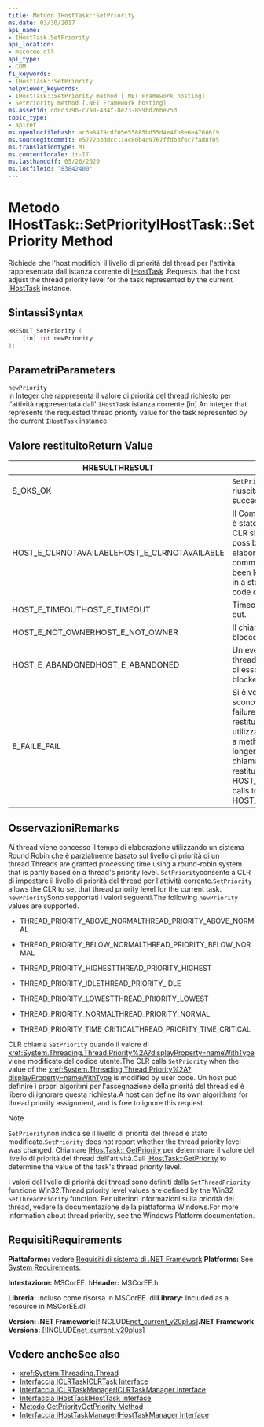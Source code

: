 ```yaml
---
title: Metodo IHostTask::SetPriority
ms.date: 03/30/2017
api_name:
- IHostTask.SetPriority
api_location:
- mscoree.dll
api_type:
- COM
f1_keywords:
- IHostTask::SetPriority
helpviewer_keywords:
- IHostTask::SetPriority method [.NET Framework hosting]
- SetPriority method [.NET Framework hosting]
ms.assetid: cd8c379b-c7a0-434f-8e23-899bd26be75d
topic_type:
- apiref
ms.openlocfilehash: ac3a8479cdf05e55885bd55d4e4fb8e6e47686f9
ms.sourcegitcommit: e5772b3ddcc114c80b4c9767ffdb3f6c7fad8f05
ms.translationtype: MT
ms.contentlocale: it-IT
ms.lasthandoff: 05/26/2020
ms.locfileid: "83842400"
---
```

# <a name="ihosttasksetpriority-method"></a><span data-ttu-id="5c65e-102">Metodo IHostTask::SetPriority</span><span class="sxs-lookup"><span data-stu-id="5c65e-102">IHostTask::SetPriority Method</span></span>
<span data-ttu-id="5c65e-103">Richiede che l'host modifichi il livello di priorità del thread per l'attività rappresentata dall'istanza corrente di [IHostTask](ihosttask-interface.md) .</span><span class="sxs-lookup"><span data-stu-id="5c65e-103">Requests that the host adjust the thread priority level for the task represented by the current [IHostTask](ihosttask-interface.md) instance.</span></span>  
  
## <a name="syntax"></a><span data-ttu-id="5c65e-104">Sintassi</span><span class="sxs-lookup"><span data-stu-id="5c65e-104">Syntax</span></span>  
  
```cpp  
HRESULT SetPriority (  
    [in] int newPriority  
);  
```  
  
## <a name="parameters"></a><span data-ttu-id="5c65e-105">Parametri</span><span class="sxs-lookup"><span data-stu-id="5c65e-105">Parameters</span></span>  
 `newPriority`  
 <span data-ttu-id="5c65e-106">in Integer che rappresenta il valore di priorità del thread richiesto per l'attività rappresentata dall' `IHostTask` istanza corrente.</span><span class="sxs-lookup"><span data-stu-id="5c65e-106">[in] An integer that represents the requested thread priority value for the task represented by the current `IHostTask` instance.</span></span>  
  
## <a name="return-value"></a><span data-ttu-id="5c65e-107">Valore restituito</span><span class="sxs-lookup"><span data-stu-id="5c65e-107">Return Value</span></span>  
  
|<span data-ttu-id="5c65e-108">HRESULT</span><span class="sxs-lookup"><span data-stu-id="5c65e-108">HRESULT</span></span>|<span data-ttu-id="5c65e-109">Description</span><span class="sxs-lookup"><span data-stu-id="5c65e-109">Description</span></span>|  
|-------------|-----------------|  
|<span data-ttu-id="5c65e-110">S_OK</span><span class="sxs-lookup"><span data-stu-id="5c65e-110">S_OK</span></span>|<span data-ttu-id="5c65e-111">`SetPriority`la restituzione è riuscita.</span><span class="sxs-lookup"><span data-stu-id="5c65e-111">`SetPriority` returned successfully.</span></span>|  
|<span data-ttu-id="5c65e-112">HOST_E_CLRNOTAVAILABLE</span><span class="sxs-lookup"><span data-stu-id="5c65e-112">HOST_E_CLRNOTAVAILABLE</span></span>|<span data-ttu-id="5c65e-113">Il Common Language Runtime (CLR) non è stato caricato in un processo oppure CLR si trova in uno stato in cui non è possibile eseguire codice gestito o elaborare la chiamata correttamente.</span><span class="sxs-lookup"><span data-stu-id="5c65e-113">The common language runtime (CLR) has not been loaded into a process, or the CLR is in a state in which it cannot run managed code or process the call successfully.</span></span>|  
|<span data-ttu-id="5c65e-114">HOST_E_TIMEOUT</span><span class="sxs-lookup"><span data-stu-id="5c65e-114">HOST_E_TIMEOUT</span></span>|<span data-ttu-id="5c65e-115">Timeout della chiamata.</span><span class="sxs-lookup"><span data-stu-id="5c65e-115">The call timed out.</span></span>|  
|<span data-ttu-id="5c65e-116">HOST_E_NOT_OWNER</span><span class="sxs-lookup"><span data-stu-id="5c65e-116">HOST_E_NOT_OWNER</span></span>|<span data-ttu-id="5c65e-117">Il chiamante non è il proprietario del blocco.</span><span class="sxs-lookup"><span data-stu-id="5c65e-117">The caller does not own the lock.</span></span>|  
|<span data-ttu-id="5c65e-118">HOST_E_ABANDONED</span><span class="sxs-lookup"><span data-stu-id="5c65e-118">HOST_E_ABANDONED</span></span>|<span data-ttu-id="5c65e-119">Un evento è stato annullato mentre un thread bloccato o Fiber era in attesa su di esso.</span><span class="sxs-lookup"><span data-stu-id="5c65e-119">An event was canceled while a blocked thread or fiber was waiting on it.</span></span>|  
|<span data-ttu-id="5c65e-120">E_FAIL</span><span class="sxs-lookup"><span data-stu-id="5c65e-120">E_FAIL</span></span>|<span data-ttu-id="5c65e-121">Si è verificato un errore irreversibile sconosciuto.</span><span class="sxs-lookup"><span data-stu-id="5c65e-121">An unknown catastrophic failure occurred.</span></span> <span data-ttu-id="5c65e-122">Quando un metodo restituisce E_FAIL, CLR non è più utilizzabile all'interno del processo.</span><span class="sxs-lookup"><span data-stu-id="5c65e-122">When a method returns E_FAIL, the CLR is no longer usable within the process.</span></span> <span data-ttu-id="5c65e-123">Le chiamate successive ai metodi di hosting restituiscono HOST_E_CLRNOTAVAILABLE.</span><span class="sxs-lookup"><span data-stu-id="5c65e-123">Subsequent calls to hosting methods return HOST_E_CLRNOTAVAILABLE.</span></span>|  
  
## <a name="remarks"></a><span data-ttu-id="5c65e-124">Osservazioni</span><span class="sxs-lookup"><span data-stu-id="5c65e-124">Remarks</span></span>  
 <span data-ttu-id="5c65e-125">Ai thread viene concesso il tempo di elaborazione utilizzando un sistema Round Robin che è parzialmente basato sul livello di priorità di un thread.</span><span class="sxs-lookup"><span data-stu-id="5c65e-125">Threads are granted processing time using a round-robin system that is partly based on a thread's priority level.</span></span> <span data-ttu-id="5c65e-126">`SetPriority`consente a CLR di impostare il livello di priorità del thread per l'attività corrente.</span><span class="sxs-lookup"><span data-stu-id="5c65e-126">`SetPriority` allows the CLR to set that thread priority level for the current task.</span></span> <span data-ttu-id="5c65e-127">`newPriority`Sono supportati i valori seguenti.</span><span class="sxs-lookup"><span data-stu-id="5c65e-127">The following `newPriority` values are supported.</span></span>  
  
- <span data-ttu-id="5c65e-128">THREAD_PRIORITY_ABOVE_NORMAL</span><span class="sxs-lookup"><span data-stu-id="5c65e-128">THREAD_PRIORITY_ABOVE_NORMAL</span></span>  
  
- <span data-ttu-id="5c65e-129">THREAD_PRIORITY_BELOW_NORMAL</span><span class="sxs-lookup"><span data-stu-id="5c65e-129">THREAD_PRIORITY_BELOW_NORMAL</span></span>  
  
- <span data-ttu-id="5c65e-130">THREAD_PRIORITY_HIGHEST</span><span class="sxs-lookup"><span data-stu-id="5c65e-130">THREAD_PRIORITY_HIGHEST</span></span>  
  
- <span data-ttu-id="5c65e-131">THREAD_PRIORITY_IDLE</span><span class="sxs-lookup"><span data-stu-id="5c65e-131">THREAD_PRIORITY_IDLE</span></span>  
  
- <span data-ttu-id="5c65e-132">THREAD_PRIORITY_LOWEST</span><span class="sxs-lookup"><span data-stu-id="5c65e-132">THREAD_PRIORITY_LOWEST</span></span>  
  
- <span data-ttu-id="5c65e-133">THREAD_PRIORITY_NORMAL</span><span class="sxs-lookup"><span data-stu-id="5c65e-133">THREAD_PRIORITY_NORMAL</span></span>  
  
- <span data-ttu-id="5c65e-134">THREAD_PRIORITY_TIME_CRITICAL</span><span class="sxs-lookup"><span data-stu-id="5c65e-134">THREAD_PRIORITY_TIME_CRITICAL</span></span>  
  
 <span data-ttu-id="5c65e-135">CLR chiama `SetPriority` quando il valore di <xref:System.Threading.Thread.Priority%2A?displayProperty=nameWithType> viene modificato dal codice utente.</span><span class="sxs-lookup"><span data-stu-id="5c65e-135">The CLR calls `SetPriority` when the value of the <xref:System.Threading.Thread.Priority%2A?displayProperty=nameWithType> is modified by user code.</span></span> <span data-ttu-id="5c65e-136">Un host può definire i propri algoritmi per l'assegnazione della priorità del thread ed è libero di ignorare questa richiesta.</span><span class="sxs-lookup"><span data-stu-id="5c65e-136">A host can define its own algorithms for thread priority assignment, and is free to ignore this request.</span></span>  
  
> [!NOTE]
> <span data-ttu-id="5c65e-137">`SetPriority`non indica se il livello di priorità del thread è stato modificato.</span><span class="sxs-lookup"><span data-stu-id="5c65e-137">`SetPriority` does not report whether the thread priority level was changed.</span></span> <span data-ttu-id="5c65e-138">Chiamare [IHostTask:: GetPriority](ihosttask-getpriority-method.md) per determinare il valore del livello di priorità del thread dell'attività.</span><span class="sxs-lookup"><span data-stu-id="5c65e-138">Call [IHostTask::GetPriority](ihosttask-getpriority-method.md) to determine the value of the task's thread priority level.</span></span>  
  
 <span data-ttu-id="5c65e-139">I valori del livello di priorità dei thread sono definiti dalla `SetThreadPriority` funzione Win32.</span><span class="sxs-lookup"><span data-stu-id="5c65e-139">Thread priority level values are defined by the Win32 `SetThreadPriority` function.</span></span> <span data-ttu-id="5c65e-140">Per ulteriori informazioni sulla priorità dei thread, vedere la documentazione della piattaforma Windows.</span><span class="sxs-lookup"><span data-stu-id="5c65e-140">For more information about thread priority, see the Windows Platform documentation.</span></span>  
  
## <a name="requirements"></a><span data-ttu-id="5c65e-141">Requisiti</span><span class="sxs-lookup"><span data-stu-id="5c65e-141">Requirements</span></span>  
 <span data-ttu-id="5c65e-142">**Piattaforme:** vedere [Requisiti di sistema di .NET Framework](../../get-started/system-requirements.md).</span><span class="sxs-lookup"><span data-stu-id="5c65e-142">**Platforms:** See [System Requirements](../../get-started/system-requirements.md).</span></span>  
  
 <span data-ttu-id="5c65e-143">**Intestazione:** MSCorEE. h</span><span class="sxs-lookup"><span data-stu-id="5c65e-143">**Header:** MSCorEE.h</span></span>  
  
 <span data-ttu-id="5c65e-144">**Libreria:** Incluso come risorsa in MSCorEE. dll</span><span class="sxs-lookup"><span data-stu-id="5c65e-144">**Library:** Included as a resource in MSCorEE.dll</span></span>  
  
 <span data-ttu-id="5c65e-145">**Versioni .NET Framework:**[!INCLUDE[net_current_v20plus](../../../../includes/net-current-v20plus-md.md)]</span><span class="sxs-lookup"><span data-stu-id="5c65e-145">**.NET Framework Versions:** [!INCLUDE[net_current_v20plus](../../../../includes/net-current-v20plus-md.md)]</span></span>  
  
## <a name="see-also"></a><span data-ttu-id="5c65e-146">Vedere anche</span><span class="sxs-lookup"><span data-stu-id="5c65e-146">See also</span></span>

- <xref:System.Threading.Thread>
- [<span data-ttu-id="5c65e-147">Interfaccia ICLRTask</span><span class="sxs-lookup"><span data-stu-id="5c65e-147">ICLRTask Interface</span></span>](iclrtask-interface.md)
- [<span data-ttu-id="5c65e-148">Interfaccia ICLRTaskManager</span><span class="sxs-lookup"><span data-stu-id="5c65e-148">ICLRTaskManager Interface</span></span>](iclrtaskmanager-interface.md)
- [<span data-ttu-id="5c65e-149">Interfaccia IHostTask</span><span class="sxs-lookup"><span data-stu-id="5c65e-149">IHostTask Interface</span></span>](ihosttask-interface.md)
- [<span data-ttu-id="5c65e-150">Metodo GetPriority</span><span class="sxs-lookup"><span data-stu-id="5c65e-150">GetPriority Method</span></span>](ihosttask-getpriority-method.md)
- [<span data-ttu-id="5c65e-151">Interfaccia IHostTaskManager</span><span class="sxs-lookup"><span data-stu-id="5c65e-151">IHostTaskManager Interface</span></span>](ihosttaskmanager-interface.md)
